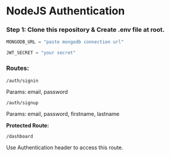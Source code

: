 # NodeJS Authentication

### Step 1: Clone this repository & Create .env file at root.

```js
MONGODB_URL = "paste mongodb connection url"

JWT_SECRET = "your secret"
```

### Routes:

`/auth/signin`

Params: email, password

`/auth/signup`

Params: email, password, firstname, lastname

**Protected Route:**

`/dashboard`

Use Authentication header to access this route.